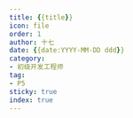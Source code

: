 ```yaml
---
title: {{title}}
icon: file
order: 1
author: 十七
date: {{date:YYYY-MM-DD ddd}}
category:
- 初级开发工程师
tag:
- P5
sticky: true
index: true
---
```

